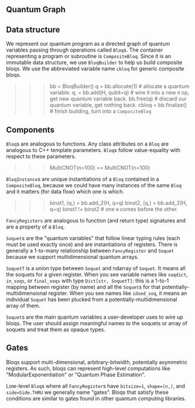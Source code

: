 Quantum Graph
-------------

## Data structure

We represent our quantum program as a directed graph of quantum variables passing through
operations called `Bloq`s. The container representing a program or subroutine is 
`CompositeBloq`. Since it is an immutable data structure, we use `BloqBuilder`
to help us build composite bloqs. We use the abbreviated variable name `cbloq` for
generic composite bloqs.

>>> bb = BloqBuilder()
>>> q = bb.allocate(1)       # allocate a quantum variable.
>>> q, = bb.add(H, qubit=q)  # wire it into a new `H` op, get new quantum variable back.
>>> bb.free(q)               # discard our quantum variable, get nothing back.
>>> cbloq = bb.finalize()    # finish building, turn into a `CompositeBloq`

## Components

`Bloq`s are analogous to functions. Any class attributes on a `Bloq` are analogous to
C++ template parameters. `Bloq`s follow value-equality with respect to these parameters.

>>> MultiCNOT(n=100) == MultiCNOT(n=100)

`BloqInstance`s are unique instantiations of a `Bloq` contained in a `CompositeBloq`, because
we could have many instances of the same `Bloq` and it matters (for data flow) which one
is which.

>>> binst1, (q,) = bb.add_2(H, q=q)
>>> binst2, (q,) = bb.add_2(H, q=q)
>>> binst1 != binst2  # one `H` comes before the other.

`FancyRegisters` are analogous to function (and return type) signatures and are a 
property of a `Bloq`. 

`Soquet`s are the "quantum variables" that follow linear typing rules (each must be used exactly
once) and are instantiations of registers. There is generally a 1-to-many relationship between
`FancyRegister` and `Soquet` because we support multidimensional quantum arrays.

`SoquetT` is a union type between `Soquet` and ndarray of `Soquet`. It means all the soquets
for a given register. When you see variable names like `soqdict`, `in_soqs`, or `final_soqs`
with type `Dict[str, SoquetT]`: this is a 1-to-1 mapping between register (by name) and 
all the `Soquet`s for that potentially-multidimensional register. When you see names 
like `idxed_soq`, it means an individual `Soquet` has been plucked
from a potentially-multidimensional array of them.

`Soquet`s are the main quantum variables a user-developer uses to wire up bloqs. The user
should assign meaningful names to the soquets or array of soquets and treat them as opaque
types.

## Gates

Bloqs support multi-dimensional, arbitrary-bitwidth, potentially asymmetric registers. As such,
bloqs can represent high-level computations like "ModularExponentiation" or 
"Quantum Phase Estimation".

Low-level `Bloq`s where all `FancyRegister`s have `bitsize=1`, `shape=(n,)`,
and `side=Side.THRU` we generally name "gates". Bloqs that satisfy these conditions
are similar to gates found in other quantum computing libraries.